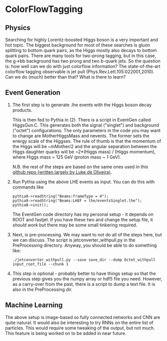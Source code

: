 # ColorFlowTagging

## Physics

Searching for highly Lorentz-boosted Higgs boson is a very important and hot topic.
The biggest background for most of these searches is gluon splitting to bottom quark pairs, as the Higgs mostly also decays to bottom quark pairs.
There are many tools for two-prong tagging, but in this case, the g->bb background has two prong and two b-quark jets.
So the question is: how well can we do with just colorflow information?
The state-of-the-art colorflow tagging observable is jet pull (Phys.Rev.Lett.105:022001,2010).
Can we do (much) better than that?  What is there to learn?

## Event Generation

1. The first step is to generate .lhe events with the Higgs boson decay products. 

    This is then fed to Pythia in (2).  There is a script in EventGen called HiggsGun.C.
    This generates both the signal ("singlet") and background ("octet") configurations.
    The only parameters in the code you may want to change are MotherHiggsMass and nevents.
    The former sets the energy scale of the Higgses.
    The rule of thumb is that the momentum of the Higgs will be ~mMother/2 and 
    the angular separation between the Higgs daughter quarks will be 
    ~2*(Higgs mass) / (Higgs momentum), where Higgs mass = 125 GeV (proton mass ~ 1 GeV).
    
    N.B. the rest of the steps are based on the same ones used in this [github repo (written largely by Luke de Oliveira)](https://github.com/ml-slac/jet-simulations).

2. Run Pythia using the above LHE events as input. You can do this with commands like
    ```
    pythia8->readString("Beams:frameType = 4");
    pythia8->readString("Beams:LHEF = lhe/eventsSinglet.lhe");
    pythia8->init();
    ```
    The EventGen code directory has my personal setup - it depends on ROOT and fastjet.
    If you have these two and change the setup file,
    it *should work* but there may be some small tinkering required.

3. Next, is pre-processing.
    We may want to not do all of the steps here, but we can discuss.
    The script is jetconverter_withpull.py in the PreProcessing directory.
    Anyway, you should be able to do something like:
    
    ```
    ./jetconverter_withpull.py --save save_dir --dump Octet_withpull input_root_file --chunk 1
    ```
4. This step is optional - probably better to have things setup so that the previous step gives you the numpy array or hdf5 file you need.
However, as a carry-over from the past, there is a script to dump a text file.
It is also in the PreProcessing dir.

## Machine Learning

The above setup is image-based so fully connected networks and CNN are quite natural.
It would also be interesting to try RNNs on the entire list of particles.
This would require some tweaking of the output, but not much.
This feature is being worked on to be added in near future.
